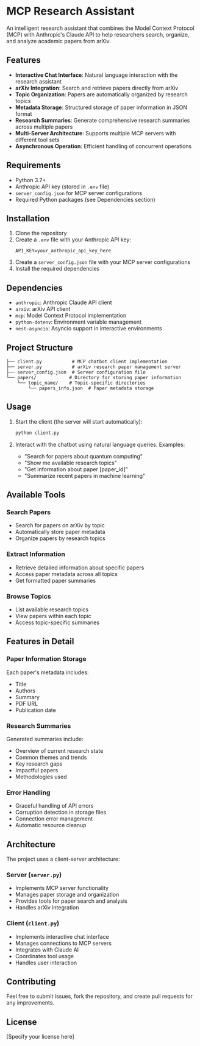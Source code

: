 # MCP Research Assistant

An intelligent research assistant that combines the Model Context Protocol (MCP) with Anthropic's Claude API to help researchers search, organize, and analyze academic papers from arXiv.

## Features

- **Interactive Chat Interface**: Natural language interaction with the research assistant
- **arXiv Integration**: Search and retrieve papers directly from arXiv
- **Topic Organization**: Papers are automatically organized by research topics
- **Metadata Storage**: Structured storage of paper information in JSON format
- **Research Summaries**: Generate comprehensive research summaries across multiple papers
- **Multi-Server Architecture**: Supports multiple MCP servers with different tool sets
- **Asynchronous Operation**: Efficient handling of concurrent operations

## Requirements

- Python 3.7+
- Anthropic API key (stored in `.env` file)
- `server_config.json` for MCP server configurations
- Required Python packages (see Dependencies section)

## Installation

1. Clone the repository
2. Create a `.env` file with your Anthropic API key:
   ```
   API_KEY=your_anthropic_api_key_here
   ```
3. Create a `server_config.json` file with your MCP server configurations
4. Install the required dependencies

## Dependencies

- `anthropic`: Anthropic Claude API client
- `arxiv`: arXiv API client
- `mcp`: Model Context Protocol implementation
- `python-dotenv`: Environment variable management
- `nest-asyncio`: Asyncio support in interactive environments

## Project Structure

```
├── client.py           # MCP chatbot client implementation
├── server.py           # arXiv research paper management server
├── server_config.json  # Server configuration file
└── papers/            # Directory for storing paper information
    └── topic_name/    # Topic-specific directories
        └── papers_info.json  # Paper metadata storage
```

## Usage

1. Start the client (the server will start automatically):
   ```bash
   python client.py
   ```

2. Interact with the chatbot using natural language queries. Examples:
   - "Search for papers about quantum computing"
   - "Show me available research topics"
   - "Get information about paper [paper_id]"
   - "Summarize recent papers in machine learning"

## Available Tools

### Search Papers
- Search for papers on arXiv by topic
- Automatically store paper metadata
- Organize papers by research topics

### Extract Information
- Retrieve detailed information about specific papers
- Access paper metadata across all topics
- Get formatted paper summaries

### Browse Topics
- List available research topics
- View papers within each topic
- Access topic-specific summaries

## Features in Detail

### Paper Information Storage
Each paper's metadata includes:
- Title
- Authors
- Summary
- PDF URL
- Publication date

### Research Summaries
Generated summaries include:
- Overview of current research state
- Common themes and trends
- Key research gaps
- Impactful papers
- Methodologies used

### Error Handling
- Graceful handling of API errors
- Corruption detection in storage files
- Connection error management
- Automatic resource cleanup

## Architecture

The project uses a client-server architecture:

### Server (`server.py`)
- Implements MCP server functionality
- Manages paper storage and organization
- Provides tools for paper search and analysis
- Handles arXiv integration

### Client (`client.py`)
- Implements interactive chat interface
- Manages connections to MCP servers
- Integrates with Claude AI
- Coordinates tool usage
- Handles user interaction

## Contributing

Feel free to submit issues, fork the repository, and create pull requests for any improvements.

## License

[Specify your license here]
